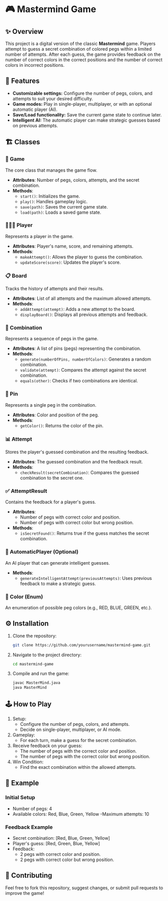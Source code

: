 # 🎮 Mastermind Game

## ✨ Overview
This project is a digital version of the classic **Mastermind** game. Players attempt to guess a secret combination of colored pegs within a limited number of attempts. After each guess, the game provides feedback on the number of correct colors in the correct positions and the number of correct colors in incorrect positions.

## 🌟 Features
- **Customizable settings:** Configure the number of pegs, colors, and attempts to suit your desired difficulty.
- **Game modes:** Play in single-player, multiplayer, or with an optional automatic player (AI).
- **Save/Load functionality:** Save the current game state to continue later.
- **Intelligent AI:** The automatic player can make strategic guesses based on previous attempts.

## 🏗️ Classes

### **🎲 Game**
The core class that manages the game flow.
- **Attributes**: Number of pegs, colors, attempts, and the secret combination.
- **Methods**:
  - `start()`: Initializes the game.
  - `play()`: Handles gameplay logic.
  - `save(path)`: Saves the current game state.
  - `load(path)`: Loads a saved game state.

### **🧑‍🤝‍🧑 Player**
Represents a player in the game.
- **Attributes**: Player's name, score, and remaining attempts.
- **Methods**:
  - `makeAttempt()`: Allows the player to guess the combination.
  - `updateScore(score)`: Updates the player's score.

### **📋 Board**
Tracks the history of attempts and their results.
- **Attributes**: List of all attempts and the maximum allowed attempts.
- **Methods**:
  - `addAttempt(attempt)`: Adds a new attempt to the board.
  - `displayBoard()`: Displays all previous attempts and feedback.

### **🧩 Combination**
Represents a sequence of pegs in the game.
- **Attributes**: A list of pins (pegs) representing the combination.
- **Methods**:
  - `generate(numberOfPins, numberOfColors)`: Generates a random combination.
  - `validate(attempt)`: Compares the attempt against the secret combination.
  - `equals(other)`: Checks if two combinations are identical.

### **📍 Pin**
Represents a single peg in the combination.
- **Attributes**: Color and position of the peg.
- **Methods**:
  - `getColor()`: Returns the color of the pin.

### **📊 Attempt**
Stores the player's guessed combination and the resulting feedback.
- **Attributes**: The guessed combination and the feedback result.
- **Methods**:
  - `checkResult(secretCombination)`: Compares the guessed combination to the secret one.

### **✅ AttemptResult**
Contains the feedback for a player's guess.
- **Attributes**:
  - Number of pegs with correct color and position.
  - Number of pegs with correct color but wrong position.
- **Methods**:
  - `isSecretFound()`: Returns true if the guess matches the secret combination.

### **🤖 AutomaticPlayer** (Optional)
An AI player that can generate intelligent guesses.
- **Methods**:
  - `generateIntelligentAttempt(previousAttempts)`: Uses previous feedback to make a strategic guess.

### **🎨 Color (Enum)**
An enumeration of possible peg colors (e.g., RED, BLUE, GREEN, etc.).

## ⚙️ Installation

1. Clone the repository:
   ```bash
   git clone https://github.com/yourusername/mastermind-game.git

2. Navigate to the project directory:
   ```bash
   cd mastermind-game
   
3. Compile and run the game:
   ```bash
   javac MasterMind.java
   java MasterMind

## 🕹️ How to Play

1. Setup:
   - Configure the number of pegs, colors, and attempts.
   - Decide on single-player, multiplayer, or AI mode.
2. Gameplay:
   - For each turn, make a guess for the secret combination.
3. Receive feedback on your guess:
   - The number of pegs with the correct color and position.
   - The number of pegs with the correct color but wrong position.
4. Win Condition:
   - Find the exact combination within the allowed attempts.
  
## 📖 Example

### Initial Setup
   - Number of pegs: 4
   - Available colors: Red, Blue, Green, Yellow
   -Maximum attempts: 10
### Feedback Example
   - Secret combination: [Red, Blue, Green, Yellow]
   - Player's guess: [Red, Green, Blue, Yellow]
   - Feedback:
      - 2 pegs with correct color and position.
      - 2 pegs with correct color but wrong position.

## 🤝 Contributing
Feel free to fork this repository, suggest changes, or submit pull requests to improve the game!

